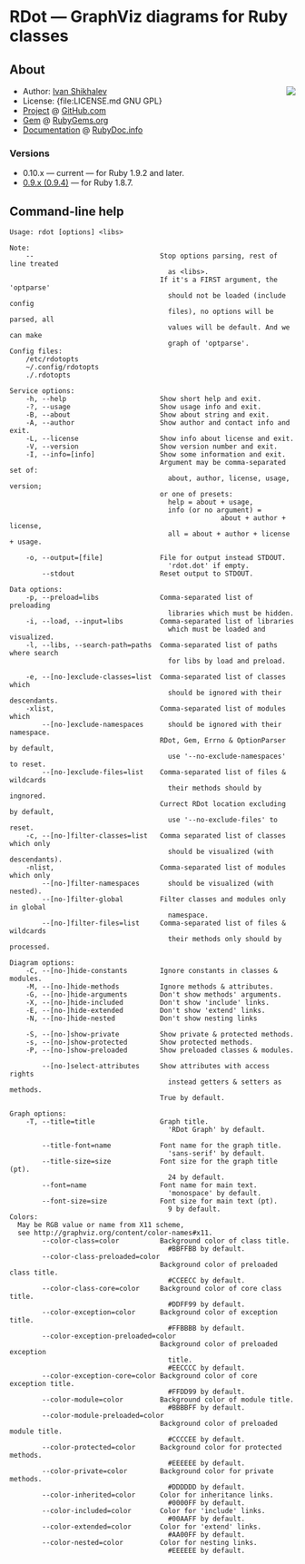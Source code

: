 # RDot — GraphViz diagrams for Ruby classes

## About

<img align="right" src="http://2.bp.blogspot.com/-lCpxVOrTpZI/UX1XR7iS2LI/AAAAAAAAAx4/FBScMFBQ9Lo/s320/rdot.png" />

* Author: [Ivan Shikhalev](https://github.com/shikhalev)
* License: {file:LICENSE.md GNU GPL}
* [Project](https://github.com/shikhalev/rdot) @ [GitHub.com](https://github.com/)
* [Gem](https://rubygems.org/gems/rdot) @ [RubyGems.org](https://rubygems.org)
* [Documentation](http://rubydoc.info/github/shikhalev/rdot/frames/)
@ [RubyDoc.info](http://rubydoc.info/)

### Versions

* 0.10.x — current — for Ruby 1.9.2 and later.
* [0.9.x (0.9.4)](https://github.com/shikhalev/rdot/tree/v0.9.4) — for Ruby 1.8.7.

## Command-line help
    Usage: rdot [options] <libs>

    Note:
        --                               Stop options parsing, rest of line treated
                                           as <libs>.
                                         If it's a FIRST argument, the 'optparse'
                                           should not be loaded (include config
                                           files), no options will be parsed, all
                                           values will be default. And we can make
                                           graph of 'optparse'.
    Config files:
        /etc/rdotopts
        ~/.config/rdotopts
        ./.rdotopts

    Service options:
        -h, --help                       Show short help and exit.
        -?, --usage                      Show usage info and exit.
        -B, --about                      Show about string and exit.
        -A, --author                     Show author and contact info and exit.
        -L, --license                    Show info about license and exit.
        -V, --version                    Show version number and exit.
        -I, --info=[info]                Show some information and exit.
                                         Argument may be comma-separated set of:
                                           about, author, license, usage, version;
                                         or one of presets:
                                           help = about + usage,
                                           info (or no argument) =
                                                        about + author + license,
                                           all = about + author + license + usage.

        -o, --output=[file]              File for output instead STDOUT.
                                           'rdot.dot' if empty.
            --stdout                     Reset output to STDOUT.

    Data options:
        -p, --preload=libs               Comma-separated list of preloading
                                           libraries which must be hidden.
        -i, --load, --input=libs         Comma-separated list of libraries
                                           which must be loaded and visualized.
        -l, --libs, --search-path=paths  Comma-separated list of paths where search
                                           for libs by load and preload.

        -e, --[no-]exclude-classes=list  Comma-separated list of classes which
                                           should be ignored with their descendants.
        -xlist,                          Comma-separated list of modules which
            --[no-]exclude-namespaces      should be ignored with their namespace.
                                         RDot, Gem, Errno & OptionParser by default,
                                           use '--no-exclude-namespaces' to reset.
            --[no-]exclude-files=list    Comma-separated list of files & wildcards
                                           their methods should by ingnored.
                                         Currect RDot location excluding by default,
                                           use '--no-exclude-files' to reset.
        -c, --[no-]filter-classes=list   Comma separated list of classes which only
                                           should be visualized (with descendants).
        -nlist,                          Comma-separated list of modules which only
            --[no-]filter-namespaces       should be visualized (with nested).
            --[no-]filter-global         Filter classes and modules only in global
                                           namespace.
            --[no-]filter-files=list     Comma-separated list of files & wildcards
                                           their methods only should by processed.

    Diagram options:
        -C, --[no-]hide-constants        Ignore constants in classes & modules.
        -M, --[no-]hide-methods          Ignore methods & attributes.
        -G, --[no-]hide-arguments        Don't show methods' arguments.
        -X, --[no-]hide-included         Don't show 'include' links.
        -E, --[no-]hide-extended         Don't show 'extend' links.
        -N, --[no-]hide-nested           Don't show nesting links

        -S, --[no-]show-private          Show private & protected methods.
        -s, --[no-]show-protected        Show protected methods.
        -P, --[no-]show-preloaded        Show preloaded classes & modules.

            --[no-]select-attributes     Show attributes with access rights
                                           instead getters & setters as methods.
                                         True by default.

    Graph options:
        -T, --title=title                Graph title.
                                           'RDot Graph' by default.

            --title-font=name            Font name for the graph title.
                                           'sans-serif' by default.
            --title-size=size            Font size for the graph title (pt).
                                           24 by default.
            --font=name                  Font name for main text.
                                           'monospace' by default.
            --font-size=size             Font size for main text (pt).
                                           9 by default.
    Colors:
      May be RGB value or name from X11 scheme,
      see http://graphviz.org/content/color-names#x11.
            --color-class=color          Background color of class title.
                                           #BBFFBB by default.
            --color-class-preloaded=color
                                         Background color of preloaded class title.
                                           #CCEECC by default.
            --color-class-core=color     Background color of core class title.
                                           #DDFF99 by default.
            --color-exception=color      Background color of exception title.
                                           #FFBBBB by default.
            --color-exception-preloaded=color
                                         Background color of preloaded exception
                                           title.
                                           #EECCCC by default.
            --color-exception-core=color Background color of core exception title.
                                           #FFDD99 by default.
            --color-module=color         Background color of module title.
                                           #BBBBFF by default.
            --color-module-preloaded=color
                                         Background color of preloaded module title.
                                           #CCCCEE by default.
            --color-protected=color      Background color for protected methods.
                                           #EEEEEE by default.
            --color-private=color        Background color for private methods.
                                           #DDDDDD by default.
            --color-inherited=color      Color for inheritance links.
                                           #0000FF by default.
            --color-included=color       Color for 'include' links.
                                           #00AAFF by default.
            --color-extended=color       Color for 'extend' links.
                                           #AA00FF by default.
            --color-nested=color         Color for nesting links.
                                           #EEEEEE by default.
